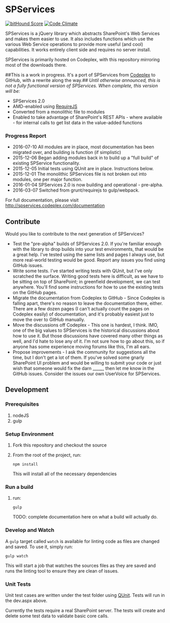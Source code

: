 SPServices
==========
[![bitHound Score](https://www.bithound.io/github/sympmarc/SPServices/badges/score.svg)](https://www.bithound.io/github/sympmarc/SPServices) [![Code Climate](https://codeclimate.com/github/sympmarc/SPServices/badges/gpa.svg)](https://codeclimate.com/github/sympmarc/SPServices)

SPServices is a jQuery library which abstracts SharePoint's Web Services and makes them easier to use. It also includes functions which use the various Web Service operations to provide more useful (and cool) capabilities. It works entirely client side and requires no server install.

SPServices is primarily hosted on Codeplex, with this repository mirroring most of the downloads there.

##This is a work in progress. It's a port of SPServices from [Codeplex](https://spservices.codeplex.com/) to GitHub, with a rewrite along the way.##
_*Until otherwise announced, this is not a fully functional version of SPServices. When complete, this version will be:*_
* SPServices 2.0 
* AMD-enabled using [RequireJS](http://requirejs.org/)
* Converted from a monolithic file to modules
* Enabled to take advantage of SharePoint's REST APIs - where available - for internal calls to get list data in the value-added functions

### Progress Report
* 2016-07-10 All modules are in place, most documentation has been migrated over, and building is function (if simplistic)
* 2015-12-06 Began adding modules back in to build up a "full build" of existing SPService functionality.
* 2015-12-05 Initial tests using QUnit are in place. Instructions below.
* 2015-12-01 The monolithic SPServices file is not broken out into modules, one per major function.
* 2016-01-04 SPServices 2.0 is now building and operational - pre-alpha.
* 2016-03-07 Switched from grunt/requirejs to gulp/webpack.

For full documentation, please visit http://spservices.codeplex.com/documentation

Contribute
-----------
Would you like to contribute to the next generation of SPServices?

* Test the "pre-alpha" builds of SPServices 2.0. If you're familiar enough with the library to drop builds into your test environments, that would be a great help. I've tested using the same lists and pages I always use, but more real-world testing would be good. Report any issues you find using GitHub issues.
* Write some tests. I've started writing tests with QUnit, but I've only scratched the surface. Writing good tests here is difficult, as we have to be sitting on top of SharePoint; in greenfield development, we can test anywhere. You'll find some instructions for how to use the existing tests on the GitHub pages.
* Migrate the documentation from Codeplex to GitHub - Since Codeplex is falling apart, there's no reason to leave the documentation there, either. There are a few dozen pages (I can't actually count the pages on Codeplex easily) of documentation, and it's probably easiest just to move the over to GitHub manually.
* Move the discussions off Codeplex - This one is hardest, I think. IMO, one of the big values to SPServices is the historical discussions about how to use it. But those discussions have covered many other things as well, and I'd hate to lose any of it. I'm not sure how to go about this, so if anyone has some experience moving forums like this, I'm all ears.
* Propose improvements - I ask the community for suggestions all the time, but I don't get a lot of them. If you've solved some gnarly SharePoint UI problem and would be willing to submit your code or just wish that someone would fix the darn _____, then let me know in the GitHub issues. Consider the issues our own UserVoice for SPServices.


Development
-----------

### Prerequisites

1.  nodeJS
2.  gulp


### Setup Environment

1.  Fork this repository and checkout the source
2.  From the root of the project, run:

        npm install

    This will install all of the necessary dependencies


### Run a build

1.  run:

        gulp

    TODO: complete documentation here on what a build will actually do.

### Develop and Watch

A `gulp` target called `watch` is available for linting code as files are changed and saved. To use it, simply run:

    gulp watch

This will start a job that watches the sources files as they are saved and runs the linting tool to ensure they are clean of issues.


### Unit Tests

Unit test cases are written under the test folder using [QUnit](http://qunitjs.com/). Tests will run in the dev.aspx above.

Currently the tests require a real SharePoint server. The tests will create and delete some test data to validate basic core calls. 
